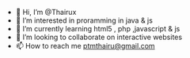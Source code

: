 - 👋 Hi, I’m @Thairux
- 👀 I’m interested in proramming in java  & js
- 🌱 I’m currently learning html5 , php ,javascript & js
- 💞️ I’m looking to collaborate on interactive websites 
- 📫 How to reach me ptmthairu@gmail.com

<!---
Thairux/Thairux is a ✨ special ✨ repository because its `README.md` (this file) appears on your GitHub profile.
You can click the Preview link to take a look at your changes.
--->
